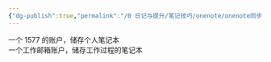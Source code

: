 ```yaml
---
{"dg-publish":true,"permalink":"/0 日记与提升/笔记技巧/onenote/onenote同步与管理/onenote账户/","title":"onenote账户"}
---
```



一个 1577 的账户，储存个人笔记本  
一个工作邮箱账户，储存工作过程的笔记本
